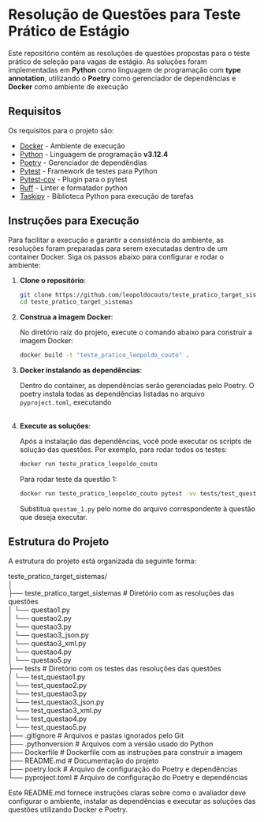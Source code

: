# Resolução de Questões para Teste Prático de Estágio

Este repositório contém as resoluções de questões propostas para o teste prático de seleção para vagas de estágio. As soluções foram implementadas em **Python** como linguagem de programação com **type annotation**, utilizando o **Poetry** como gerenciador de dependências e **Docker** como ambiente de execução

## Requisitos

Os requisitos para o projeto são:

- [Docker](https://www.docker.com/) - Ambiente de execução
- [Python](https://www.python.org/) - Linguagem de programação **v3.12.4**
- [Poetry](https://python-poetry.org/) - Gerenciador de dependêndias
- [Pytest](https://docs.pytest.org/en/stable/) - Framework de testes para Python
- [Pytest-cov](https://pypi.org/project/pytest-cov/) - Plugin para o pytest
- [Ruff](https://docs.astral.sh/ruff/) - Linter e formatador python
- [Taskipy](https://github.com/taskipy/taskipy) - Biblioteca Python para execução de tarefas

## Instruções para Execução

Para facilitar a execução e garantir a consistência do ambiente, as resoluções foram preparadas para serem executadas dentro de um container Docker. Siga os passos abaixo para configurar e rodar o ambiente:

1. **Clone o repositório**:

    ```bash
    git clone https://github.com/leopoldocouto/teste_pratico_target_sistemas.git
    cd teste_pratico_target_sistemas
    ```

2. **Construa a imagem Docker**:

    No diretório raiz do projeto, execute o comando abaixo para construir a imagem Docker:

    ```bash
    docker build -t "teste_pratico_leopoldo_couto" .
    ```

3. **Docker instalando as dependências**:

    Dentro do container, as dependências serão gerenciadas pelo Poetry. O poetry instala todas as dependências listadas no arquivo `pyproject.toml`, executando<br><br>

4. **Execute as soluções**:

    Após a instalação das dependências, você pode executar os scripts de solução das questões. Por exemplo, para rodar todos os testes:

    ```bash
    docker run teste_pratico_leopoldo_couto
    ```

    Para rodar teste da questão 1:
    ```bash
    docker run teste_pratico_leopoldo_couto pytest -vv tests/test_questao1.py
    ```

    Substitua `questao_1.py` pelo nome do arquivo correspondente à questão que deseja executar.

## Estrutura do Projeto

A estrutura do projeto está organizada da seguinte forma:

teste_pratico_target_sistemas/ <br>
│ <br>
├── teste_pratico_target_sistemas # Diretório com as resoluções das questões<br>
│ └── questao1.py<br>
│ └── questao2.py<br>
│ └── questao3.py<br>
│ └── questao3_json.py<br>
│ └── questao3_xml.py<br>
│ └── questao4.py<br>
│ └── questao5.py<br>
├── tests # Diretório com os testes das resoluções das questões<br>
│ └── test_questao1.py<br>
│ └── test_questao2.py<br>
│ └── test_questao3.py<br>
│ └── test_questao3_json.py<br>
│ └── test_questao3_xml.py<br>
│ └── test_questao4.py<br>
│ └── test_questao5.py<br>
├── .gitignore  # Arquivos e pastas ignorados pelo Git<br>
├── .pythonversion  # Arquivos com a versão usado do Python<br>
├── Dockerfile # Dockerfile com as instruções para construir a imagem <br>
├── README.md # Documentação do projeto <br>
├── poetry.lock # Arquivo de configuração do Poetry e dependências <br>
└── pyproject.toml # Arquivo de configuração do Poetry e dependências <br> 

Este README.md fornece instruções claras sobre como o avaliador deve configurar o ambiente, instalar as dependências e executar as soluções das questões utilizando Docker e Poetry.
